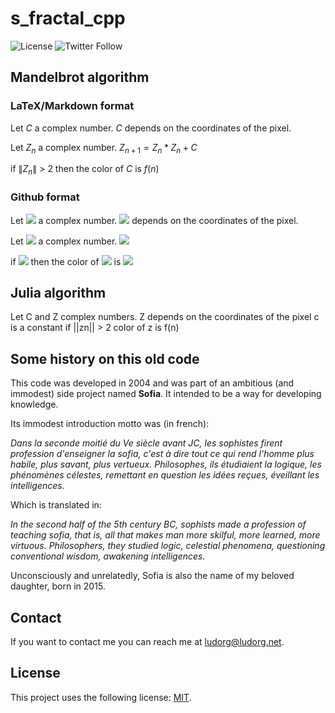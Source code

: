 # s_fractal_cpp

![License](https://img.shields.io/github/license/Ludorg/s_fractal_cpp)
![Twitter Follow](https://img.shields.io/twitter/follow/Ludorg1?style=social)

## Mandelbrot algorithm

### LaTeX/Markdown format

Let $C$ a complex number.
$C$ depends on the coordinates of the pixel.

Let $Z_n$ a complex number. $Z_{n+1} = Z_n * Z_n + C$

if $\|Z_n\|$ > 2 then the color of $C$ is $f(n)$

### Github format 

Let <img src="https://latex.codecogs.com/svg.latex?C"/> a complex number.
<img src="https://latex.codecogs.com/svg.latex?C"/> depends on the coordinates of the pixel.

Let <img src="https://latex.codecogs.com/svg.latex?Z_n"/> a complex number. <img src="https://latex.codecogs.com/svg.latex?Z_{n+1} = Z_n * Z_n + C"/>

if <img src="https://latex.codecogs.com/svg.latex?\|Z_n\| > 2"/> then the color of <img src="https://latex.codecogs.com/svg.latex?C"/> is <img src="https://latex.codecogs.com/svg.latex?f(n)"/>

## Julia algorithm

Let C and Z complex numbers.
Z depends on the coordinates of the pixel
c is a constant
if ||zn|| > 2 color of z is f(n)


## Some history on this old code

This code was developed in 2004 and was part of an ambitious (and immodest) side project named __Sofia__. It intended to be a way for developing knowledge.

Its immodest introduction motto was (in french):

_Dans la seconde moitié du Ve siècle avant JC, les sophistes firent profession d'enseigner la sofia, c'est à dire tout ce qui rend l'homme plus habile, plus savant, plus vertueux. Philosophes, ils étudiaient la logique, les phénomènes célestes, remettant en question les idées reçues, éveillant les intelligences._

Which is translated in:

_In the second half of the 5th century BC, sophists made a profession of teaching sofia, that is, all that  makes man more skilful, more learned, more virtuous. Philosophers, they studied logic, celestial phenomena, questioning conventional wisdom, awakening intelligences._

Unconsciously and unrelatedly, Sofia is also the name of my beloved daughter, born in 2015.

## Contact

If you want to contact me you can reach me at <ludorg@ludorg.net>.

## License

This project uses the following license: [MIT](https://github.com/Ludorg/s_automata_cpp/blob/master/LICENSE).
